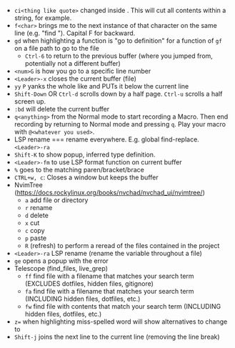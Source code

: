 - `ci<thing like quote>` changed inside <thing>. This will cut all contents within a string, for example.
- `f<char>` brings me to the next instance of that character on the same line (e.g. "find <char>"). Capital F for backward.
- `gd` when highlighting a function is "go to definition" for a function of `gf` on a file path to go to the file
    - `Ctrl-6` to return to the previous buffer (where you jumped from, potentially not a different buffer)
- `<num>G` is how you go to a specific line number
- `<Leader>-x` closes the current buffer (file)
- `yy` `P` yanks the whole like and PUTs it below the current line
- `Shift-Down` OR `Ctrl-d` scrolls down by a half page. `Ctrl-u` scrolls a half screen up.
- `:bd` will delete the current buffer
- `q<anything>` from the Normal mode to start recording a Macro. Then end recording by returning to Normal mode and pressing `q`. Play your macro with `@<whatever you used>`.
- LSP rename === rename everywhere. E.g. global find-replace. `<Leader>-ra`
- `Shift-K` to show popup, inferred type definition.
- `<Leader>-fm` to use LSP format function on current buffer
- `%` goes to the matching paren/bracket/brace
- `CTRL+w, c`: Closes a window but keeps the buffer
- NvimTree (https://docs.rockylinux.org/books/nvchad/nvchad_ui/nvimtree/)
  - `a` add file or directory
  - `r` rename
  - `d` delete
  - `x` cut
  - `c` copy
  - `p` paste
  - `R` (refresh) to perform a reread of the files contained in the project
- `<Leader>-ra` LSP rename (rename the variable throughout a file)
- `ge` opens a popup with the error
- Telescope (find_files, live_grep)
  - `ff` find file with a filename that matches your search term (EXCLUDES dotfiles, hidden files, gitignore)
  - `fa` find file with a filename that matches your search term (INCLUDING hidden files, dotfiles, etc.)
  - `fw` find file with contents that match your search term (INCLUDING hidden files, dotfiles, etc.)
- `z=` when highlighting miss-spelled word will show alternatives to change to
- `Shift-j` joins the next line to the current line (removing the line break)
